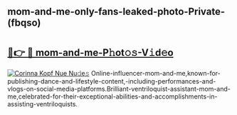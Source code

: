 ## mom-and-me-only-fans​-leaked-photo​-Private-(fbqso)


# <h2><a href="https://mediaupload.pro?title=mom-and-me&ref=git">🔗👉 🔴 mom-and-me-P𝚑ot𝚘𝚜-V𝚒d𝚎o</a></h2>

[![Corinna Kopf Nue Nu𝚍e𝚜](https://i.imgur.com/0qMVB7G.gif)](https://mediaupload.pro?title=mom-and-me&ref=git)
Online-influencer-mom-and-me,known-for-publishing-dance-and-lifestyle-content,-including-performances-and-vlogs-on-social-media-platforms.Brilliant-ventriloquist-assistant-mom-and-me,celebrated-for-their-exceptional-abilities-and-accomplishments-in-assisting-ventriloquists.  